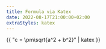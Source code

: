 ```yaml
---
title: Formula via Katex
date: 2022-08-17T21:00:00+02:00
extraStyles: katex
---
```


{{ "c = \\pm\\sqrt{a^2 + b^2}" | katex }}
